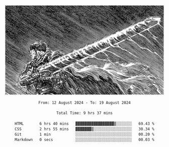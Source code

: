 <!-- Profile image -->
<p align="center">
 <img src="assets/bpD2ohb.png" width="1080px">
</p>
<!-- Profile image end -->

<div align="center">
<!--START_SECTION:waka-->

```txt
From: 12 August 2024 - To: 19 August 2024

Total Time: 9 hrs 37 mins

HTML       6 hrs 40 mins   ▓▓▓▓▓▓▓▓▓▓▓▓▓▓▓▓▓▒░░░░░░░   69.43 %
CSS        2 hrs 55 mins   ▓▓▓▓▓▓▓▒░░░░░░░░░░░░░░░░░   30.34 %
Git        1 min           ░░░░░░░░░░░░░░░░░░░░░░░░░   00.20 %
Markdown   0 secs          ░░░░░░░░░░░░░░░░░░░░░░░░░   00.03 %
```

<!--END_SECTION:waka-->
</div>

